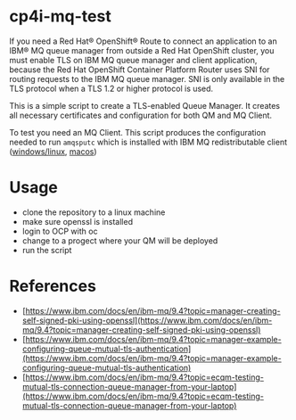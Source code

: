 # cp4i-mq-test
If you need a Red Hat® OpenShift® Route to connect an application to an IBM® MQ queue manager from outside a Red Hat OpenShift cluster, you must enable TLS on IBM MQ queue manager and client application, because the Red Hat OpenShift Container Platform Router uses SNI for routing requests to the IBM MQ queue manager. SNI is only available in the TLS protocol when a TLS 1.2 or higher protocol is used. 

This is a simple script to create a TLS-enabled Queue Manager. It creates all necessary certificates and configuration for both QM and MQ Client.

To test you need an MQ Client. This script produces the configuration needed to run ```amqsputc``` which is installed with IBM MQ redistributable client ([windows/linux](https://ibm.biz/mq94redistclients), [macos](https://developer.ibm.com/tutorials/mq-macos-dev/))

# Usage
* clone the repository to a linux machine
* make sure openssl is installed
* login to OCP with oc
* change to a progect where your QM will be deployed
* run the script


# References
* [https://www.ibm.com/docs/en/ibm-mq/9.4?topic=manager-creating-self-signed-pki-using-openssl](https://www.ibm.com/docs/en/ibm-mq/9.4?topic=manager-creating-self-signed-pki-using-openssl)
* [https://www.ibm.com/docs/en/ibm-mq/9.4?topic=manager-example-configuring-queue-mutual-tls-authentication](https://www.ibm.com/docs/en/ibm-mq/9.4?topic=manager-example-configuring-queue-mutual-tls-authentication)
* [https://www.ibm.com/docs/en/ibm-mq/9.4?topic=ecqm-testing-mutual-tls-connection-queue-manager-from-your-laptop](https://www.ibm.com/docs/en/ibm-mq/9.4?topic=ecqm-testing-mutual-tls-connection-queue-manager-from-your-laptop)